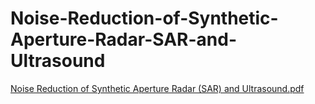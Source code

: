 # Noise-Reduction-of-Synthetic-Aperture-Radar-SAR-and-Ultrasound
[Noise Reduction of Synthetic Aperture Radar (SAR) and Ultrasound.pdf](https://github.com/ClarksTech/Noise-Reduction-of-Synthetic-Aperture-Radar-SAR-and-Ultrasound/files/13587259/Noise.Reduction.of.Synthetic.Aperture.Radar.SAR.and.Ultrasound.pdf)
